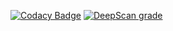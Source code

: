 [![Codacy Badge](https://app.codacy.com/project/badge/Grade/3cb501c09f6940b5a8600d5f068f5c84)](https://www.codacy.com/manual/Ben-Towler/volant?utm_source=github.com&amp;utm_medium=referral&amp;utm_content=Ben-Towler/volant&amp;utm_campaign=Badge_Grade)
[![DeepScan grade](https://deepscan.io/api/teams/8977/projects/12578/branches/194151/badge/grade.svg)](https://deepscan.io/dashboard#view=project&tid=8977&pid=12578&bid=194151)
